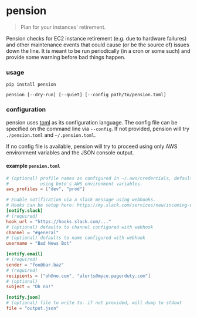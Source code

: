 # pension

> Plan for your instances' retirement.

Pension checks for EC2 instance retirement (e.g. due to hardware failures) and
other maintenance events that could cause (or be the source of) issues down the
line. It is meant to be run periodically (in a cron or some such) and provide
some warning before bad things happen.

### usage

`pip install pension`

`pension [--dry-run] [--quiet] [--config path/to/pension.toml]`

### configuration

pension uses [toml](https://github.com/mojombo/toml) as its configuration
language. The config file can be specified on the command line via `--config`.
If not provided, pension will try `./pension.toml` and `~/.pension.toml`.

If no config file is available, pension will try to proceed using only AWS
environment variables and the JSON console output.

#### example `pension.toml`

```toml
# (optional) profile names as configured in ~/.aws/credentials, defaults to
#            using boto's AWS environment variables.
aws_profiles = ["dev", "prod"]

# Enable notification via a slack message using webhooks.
# Hooks can be setup here: https://my.slack.com/services/new/incoming-webhook/
[notify.slack]
# (required)
hook_url = "https://hooks.slack.com/..."
# (optional) defaults to channel configured with webhook
channel = "#general"
# (optional) defaults to name configured with webhook
username = "Bad News Bot"

[notify.email]
# (required)
sender = "foo@bar.baz"
# (required)
recipients = ["oh@no.com", "alerts@myco.pagerduty.com"]
# (optional)
subject = "Oh no!"

[notify.json]
# (optional) file to write to. if not provided, will dump to stdout
file = "output.json"
```
